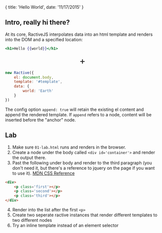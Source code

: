 {
	title: 'Hello World',
	date: '11/17/2015'
}

## Intro, really hi there?

At its core, RactiveJS interpolates data into an html template and renders into the DOM and a specified location:

```handlebars
<h1>Hello {{world}}</h1>
```
<div style='text-align: center;font-size: 30px;'>+</div>

```javascript
new Ractive({
	el: document.body,
	template: '#template',
	data: {
		world: 'Earth'
	}
})
```

The config option `append: true` will retain the existing el content and append the rendered template. If `append` refers to a node, content will
be inserted before the "anchor" node.

## Lab

1. Make sure `01-lab.html` runs and renders in the browser.
2. Create a node under the body called `<div id='container'>` and render the output there.
3. Past the following under body and render to the third paragraph (you don't need it, but there's a reference to jquery on the page if you want to use it). [MDN CSS Reference](https://developer.mozilla.org/en-US/docs/Web/CSS/Reference)

```html
<div>
	<p class='first'></p>
	<p class='second'></p>
	<p class='third'></p>
</div>
```
4. Render into the list after the first `<p>`
5. Create two seperate ractive instances that render different templates to two different nodes
6. Try an inline template instead of an element selector

